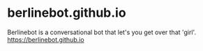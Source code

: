 # berlinebot.github.io
Berlinebot is a conversational bot that let's you get over that 'girl'. https://berlinebot.github.io
